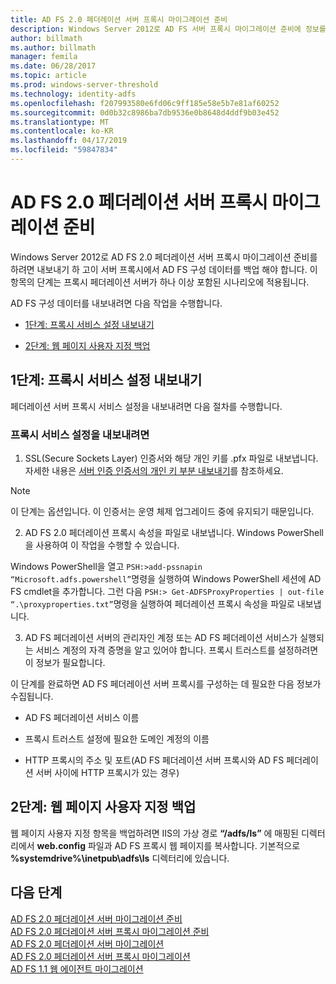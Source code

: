 ```yaml
---
title: AD FS 2.0 페더레이션 서버 프록시 마이그레이션 준비
description: Windows Server 2012로 AD FS 서버 프록시 마이그레이션 준비에 정보를 제공 합니다.
author: billmath
ms.author: billmath
manager: femila
ms.date: 06/28/2017
ms.topic: article
ms.prod: windows-server-threshold
ms.technology: identity-adfs
ms.openlocfilehash: f207993580e6fd06c9ff185e58e5b7e81af60252
ms.sourcegitcommit: 0d0b32c8986ba7db9536e0b8648d4ddf9b03e452
ms.translationtype: MT
ms.contentlocale: ko-KR
ms.lasthandoff: 04/17/2019
ms.locfileid: "59847834"
---
```

# <a name="prepare-to-migrate-the-ad-fs-20-federation-server-proxy"></a>AD FS 2.0 페더레이션 서버 프록시 마이그레이션 준비

Windows Server 2012로 AD FS 2.0 페더레이션 서버 프록시 마이그레이션 준비를 하려면 내보내기 하 고이 서버 프록시에서 AD FS 구성 데이터를 백업 해야 합니다.  이 항목의 단계는 프록시 페더레이션 서버가 하나 이상 포함된 시나리오에 적용됩니다.  
  
 AD FS 구성 데이터를 내보내려면 다음 작업을 수행합니다.  
  
-   [1단계: 프록시 서비스 설정 내보내기](#step-1-export-proxy-service-settings)  
  
-   [2단계: 웹 페이지 사용자 지정 백업](#step-2-back-up-webpage-customizations)  
  
##  <a name="step-1-export-proxy-service-settings"></a>1단계: 프록시 서비스 설정 내보내기  
 페더레이션 서버 프록시 서비스 설정을 내보내려면 다음 절차를 수행합니다.  
  
### <a name="to-export-proxy-service-settings"></a>프록시 서비스 설정을 내보내려면  
  
1.  SSL(Secure Sockets Layer) 인증서와 해당 개인 키를 .pfx 파일로 내보냅니다. 자세한 내용은 [서버 인증 인증서의 개인 키 부분 내보내기](export-the-private-key-portion-of-a-server-authentication-certificate.md)를 참조하세요.  
  
> [!NOTE]
>  이 단계는 옵션입니다. 이 인증서는 운영 체제 업그레이드 중에 유지되기 때문입니다.  
  
2.  AD FS 2.0 페더레이션 프록시 속성을 파일로 내보냅니다. Windows PowerShell을 사용하여 이 작업을 수행할 수 있습니다.  
  
Windows PowerShell을 열고 `PSH:>add-pssnapin “Microsoft.adfs.powershell”`명령을 실행하여 Windows PowerShell 세션에 AD FS cmdlet을 추가합니다. 그런 다음 `PSH:> Get-ADFSProxyProperties | out-file “.\proxyproperties.txt”`명령을 실행하여 페더레이션 프록시 속성을 파일로 내보냅니다.  
  
3.  AD FS 페더레이션 서버의 관리자인 계정 또는 AD FS 페더레이션 서비스가 실행되는 서비스 계정의 자격 증명을 알고 있어야 합니다.  프록시 트러스트를 설정하려면 이 정보가 필요합니다.  
  
 이 단계를 완료하면 AD FS 페더레이션 서버 프록시를 구성하는 데 필요한 다음 정보가 수집됩니다.  
  
-   AD FS 페더레이션 서비스 이름  
  
-   프록시 트러스트 설정에 필요한 도메인 계정의 이름  
  
-   HTTP 프록시의 주소 및 포트(AD FS 페더레이션 서버 프록시와 AD FS 페더레이션 서버 사이에 HTTP 프록시가 있는 경우)  
  
##  <a name="step-2-back-up-webpage-customizations"></a>2단계: 웹 페이지 사용자 지정 백업  
 웹 페이지 사용자 지정 항목을 백업하려면 IIS의 가상 경로 **“/adfs/ls”** 에 매핑된 디렉터리에서 **web.config** 파일과 AD FS 프록시 웹 페이지를 복사합니다.  기본적으로 **%systemdrive%\inetpub\adfs\ls** 디렉터리에 있습니다.  
  
## <a name="next-steps"></a>다음 단계
 [AD FS 2.0 페더레이션 서버 마이그레이션 준비](prepare-to-migrate-ad-fs-fed-server.md)   
 [AD FS 2.0 페더레이션 서버 프록시 마이그레이션 준비](prepare-to-migrate-ad-fs-fed-proxy.md)   
 [AD FS 2.0 페더레이션 서버 마이그레이션](migrate-the-ad-fs-fed-server.md)   
 [AD FS 2.0 페더레이션 서버 프록시 마이그레이션](migrate-the-ad-fs-2-fed-server-proxy.md)   
 [AD FS 1.1 웹 에이전트 마이그레이션](migrate-the-ad-fs-web-agent.md)